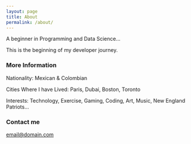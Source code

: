 ```yaml
---
layout: page
title: About
permalink: /about/
---
```


A beginner in Programming and Data Science...

This is the beginning of my developer journey. 

### More Information

Nationality: Mexican & Colombian

Cities Where I have Lived: Paris, Dubai, Boston, Toronto

Interests: Technology, Exercise, Gaming, Coding, Art, Music, New England Patriots...

### Contact me

[email@domain.com](mailto:email@domain.com)